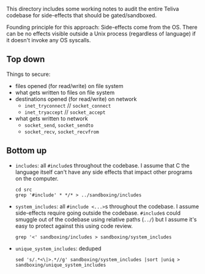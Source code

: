 This directory includes some working notes to audit the entire Teliva codebase
for side-effects that should be gated/sandboxed.

Founding principle for this approach: Side-effects come from the OS. There can
be no effects visible outside a Unix process (regardless of language) if it
doesn't invoke any OS syscalls.

## Top down

Things to secure:
* files opened (for read/write) on file system
* what gets written to files on file system
* destinations opened (for read/write) on network
  * `inet_tryconnect` // `socket_connect`
  * `inet_tryaccept` // `socket_accept`
* what gets written to network
  * `socket_send`, `socket_sendto`
  * `socket_recv`, `socket_recvfrom`

## Bottom up

* `includes`: all `#include`s throughout the codebase. I assume that C the
  language itself can't have any side effects that impact other programs on
  the computer.
  ```
  cd src
  grep '#include' * */* > ../sandboxing/includes
  ```
* `system_includes`: all `#include <...>`s throughout the codebase. I assume
  side-effects require going outside the codebase. `#include`s could smuggle
  out of the codebase using relative paths (`../`) but I assume it's easy to
  protect against this using code review.
  ```
  grep '<' sandboxing/includes > sandboxing/system_includes
  ```
* `unique_system_includes`: deduped
  ```
  sed 's/.*<\|>.*//g' sandboxing/system_includes |sort |uniq > sandboxing/unique_system_includes
  ```
